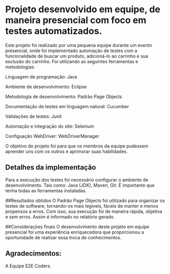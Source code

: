 # Projeto desenvolvido em equipe, de maneira presencial com foco em testes automatizados.

Este projeto foi realizado por uma pequena equipe durante um evento presencial, onde foi implementado automação de testes com a funcionalidade de buscar um produto, adicioná-lo ao carrinho e sua exclusão do carrinho.
Foi utilizando as seguintes ferramentas e metodologias:

Linguagem de programação: Java

Ambiente de desenvolvimento: Eclipse

Metodologia de desenvolvimento: Padrão Page Objects 

Documentação de testes em linguagem natural: Cucumber

Validações de testes: Junit

Automação e integração do site: Selenium

Configuação WebDriver: WebDriverManager



O objetivo do projeto foi para que os membros da equipe pudessem aprender uns com os outros e aprimorar suas habilidades.

## Detalhes da implementação
Para a execução dos testes foi necessário configurar o ambiente de desenvolvimento. Tais como: Java (JDK), Maven, Git.
É importante que tenha todas as ferramentas instaladas.


##Resultados obtidos
O Padrão Page Objects foi utilizado para organizar os testes de software, tornando-os mais legíveis, fáceis de manter e menos propensos a erros.
Com isso, sua execução foi de maneira rápida, objetiva e sem erros. Assim é informado no relatório gerado. 

##Considerações finais
O desenvolvimento deste projeto em equipe presencial foi uma experiência enriquecedora que proporcionou a oportunidade de realizar essa troca de conhecimentos. 

## Agradecimentos:

A Equipe E2E Coders. 